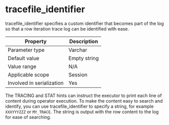 tracefile_identifier
=========================================
<!-- # docslug#/oceanbase-database/oceanbase-database/V4.0.0/tracefile_identifier-1-2-3 -->
tracefile_identifier specifies a custom identifier that becomes part of the log so that a row iteration trace log can be identified with ease.


| **Property** | **Description** |
|---------|---------|
| Parameter type | Varchar |
| Default value | Empty string |
| Value range | N/A |
| Applicable scope | Session |
| Involved in serialization | Yes |



The TRACING and STAT hints can instruct the executor to print each line of content during operator execution. To make the content easy to search and identify, you can use tracefile_identifier to specify a string, for example `XXXYYYZZZ` or `MY_TRACE`. The string is output with the row content to the log for ease of searching.
